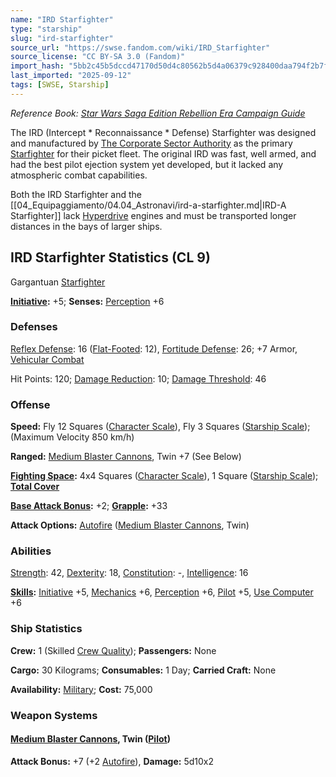 ```yaml
---
name: "IRD Starfighter"
type: "starship"
slug: "ird-starfighter"
source_url: "https://swse.fandom.com/wiki/IRD_Starfighter"
source_license: "CC BY-SA 3.0 (Fandom)"
import_hash: "5bb2c45b5dccd47170d50d4c80562b5d4a06379c928400daa794f2b7fdfd3287"
last_imported: "2025-09-12"
tags: [SWSE, Starship]
---
```

*Reference Book: [Star Wars Saga Edition Rebellion Era Campaign Guide](https://swse.fandom.com/wiki/Star_Wars_Saga_Edition_Rebellion_Era_Campaign_Guide)*

The IRD (Intercept * Reconnaissance * Defense) Starfighter was designed and manufactured by [The Corporate Sector Authority](https://swse.fandom.com/wiki/The_Corporate_Sector_Authority) as the primary [Starfighter](https://swse.fandom.com/wiki/Starfighter) for their picket fleet. The original IRD was fast, well armed, and had the best pilot ejection system yet developed, but it lacked any atmospheric combat capabilities.

Both the IRD Starfighter and the [[04_Equipaggiamento/04.04_Astronavi/ird-a-starfighter.md|IRD-A Starfighter]] lack [Hyperdrive](https://swse.fandom.com/wiki/Hyperdrive) engines and must be transported longer distances in the bays of larger ships.

## IRD Starfighter Statistics (CL 9)
Gargantuan [Starfighter](https://swse.fandom.com/wiki/Starfighter)

**[Initiative](https://swse.fandom.com/wiki/Initiative):** +5; **Senses:** [Perception](https://swse.fandom.com/wiki/Perception) +6
### Defenses
[Reflex Defense](https://swse.fandom.com/wiki/Reflex_Defense_(Vehicles)): 16 ([Flat-Footed](https://swse.fandom.com/wiki/Flat-Footed): 12), [Fortitude Defense](https://swse.fandom.com/wiki/Fortitude_Defense_(Vehicles)): 26; +7 Armor, [Vehicular Combat](https://swse.fandom.com/wiki/Vehicular_Combat)

Hit Points: 120; [Damage Reduction](https://swse.fandom.com/wiki/Damage_Reduction): 10; [Damage Threshold](https://swse.fandom.com/wiki/Damage_Threshold_(Vehicles)): 46
### Offense
**Speed:** Fly 12 Squares ([Character Scale](https://swse.fandom.com/wiki/Character_Scale)), Fly 3 Squares ([Starship Scale](https://swse.fandom.com/wiki/Starship_Scale)); (Maximum Velocity 850 km/h)

**Ranged:** [Medium Blaster Cannons](https://swse.fandom.com/wiki/Medium_Blaster_Cannons), Twin +7 (See Below)

**[Fighting Space](https://swse.fandom.com/wiki/Fighting_Space):** 4x4 Squares ([Character Scale](https://swse.fandom.com/wiki/Character_Scale)), 1 Square ([Starship Scale](https://swse.fandom.com/wiki/Starship_Scale)); **[Total Cover](https://swse.fandom.com/wiki/Total_Cover)**

**[Base Attack Bonus](https://swse.fandom.com/wiki/Base_Attack_Bonus):** +2; **[Grapple](https://swse.fandom.com/wiki/Grapple):** +33

**Attack Options:** [Autofire](https://swse.fandom.com/wiki/Autofire_(Vehicle_Combat)) ([Medium Blaster Cannons](https://swse.fandom.com/wiki/Medium_Blaster_Cannons), Twin)
### Abilities
[Strength](https://swse.fandom.com/wiki/Strength): 42, [Dexterity](https://swse.fandom.com/wiki/Dexterity): 18, [Constitution](https://swse.fandom.com/wiki/Constitution): -, [Intelligence](https://swse.fandom.com/wiki/Intelligence): 16

**[Skills](https://swse.fandom.com/wiki/Skills):** [Initiative](https://swse.fandom.com/wiki/Initiative) +5, [Mechanics](https://swse.fandom.com/wiki/Mechanics) +6, [Perception](https://swse.fandom.com/wiki/Perception) +6, [Pilot](https://swse.fandom.com/wiki/Pilot) +5, [Use Computer](https://swse.fandom.com/wiki/Use_Computer) +6
### Ship Statistics
**Crew:** 1 (Skilled [Crew Quality](https://swse.fandom.com/wiki/Crew_Quality)); **Passengers:** None

**Cargo:** 30 Kilograms; **Consumables:** 1 Day; **Carried Craft:** None

**Availability:** [Military](https://swse.fandom.com/wiki/Military); **Cost:** 75,000
### Weapon Systems
#### **[Medium Blaster Cannons](https://swse.fandom.com/wiki/Medium_Blaster_Cannons), Twin ([Pilot](https://swse.fandom.com/wiki/Pilot_(Vehicle_Combat)))**
**Attack Bonus:** +7 (+2 [Autofire](https://swse.fandom.com/wiki/Autofire_(Vehicle_Combat))), **Damage:** 5d10x2
